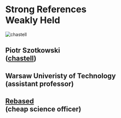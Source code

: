 # Strong References<br />Weakly Held


![chastell](img/chastell.png)

## Piotr Szotkowski<br />([chastell](http://chastell.net))
## Warsaw Univeristy of Technology<br />(assistant professor)
## [Rebased](http://rebased.pl)<br />(cheap science officer)

